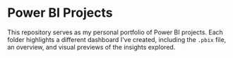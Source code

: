 

#  Power BI Projects

This repository serves as my personal portfolio of Power BI projects. Each folder highlights a different dashboard I've created, including the `.pbix` file, an overview, and visual previews of the insights explored. 